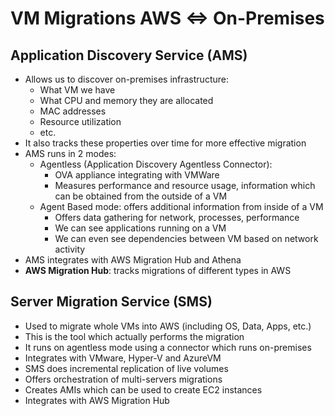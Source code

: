 # VM Migrations AWS <=> On-Premises

## Application Discovery Service (AMS)

- Allows us to discover on-premises infrastructure:
    - What VM we have
    - What CPU and memory they are allocated
    - MAC addresses
    - Resource utilization
    - etc.
- It also tracks these properties over time for more effective migration
- AMS runs in 2 modes:
    - Agentless (Application Discovery Agentless Connector): 
        - OVA appliance integrating with VMWare
        - Measures performance and resource usage, information which can be obtained from the outside of a VM
    - Agent Based mode: offers additional information from inside of a VM
        - Offers data gathering for network, processes, performance
        - We can see applications running on a VM
        - We can even see dependencies between VM based on network activity
- AMS integrates with AWS Migration Hub and Athena
- **AWS Migration Hub**: tracks migrations of different types in AWS

## Server Migration Service (SMS)

- Used to migrate whole VMs into AWS (including OS, Data, Apps, etc.)
- This is the tool which actually performs the migration
- It runs on agentless mode using a connector which runs on-premises
- Integrates with VMware, Hyper-V and AzureVM
- SMS does incremental replication of live volumes
- Offers orchestration of multi-servers migrations
- Creates AMIs which can be used to create EC2 instances
- Integrates with AWS Migration Hub
